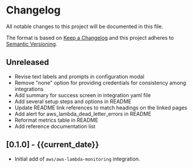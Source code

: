 # Changelog

All notable changes to this project will be documented in this file.

The format is based on [Keep a Changelog][changelog] and this project adheres
to [Semantic Versioning][semver].

## Unreleased

- Revise text labels and prompts in configuration modal
- Remove "none" option for providing credentials for consistency among integrations
- Add summary for success screen in integration yaml file
- Add several setup steps and options in README
- Update README link references to match headings on the linked pages
- Add alert for aws_lambda_dead_letter_errors in README
- Reformat metrics table in README
- Add reference documentation list

## [0.1.0] - {{current_date}}

- Initial add of `aws/aws-lambda-monitoring` integration.

[changelog]: http://keepachangelog.com/en/1.0.0/
[semver]: http://semver.org/spec/v2.0.0.html
